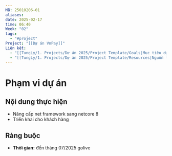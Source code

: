 ```yaml
---
Mã: 25010206-01
aliases: 
date: 2025-02-17
time: 06:40
Week: "02"
tags:
  - "#project"
Project: "[[Dự án VnPay]]"
Liên kết:
  - "[[TungLy/1. Projects/Dự án 2025/Project Template/Goals|Mục tiêu dự án]]"
  - "[[TungLy/1. Projects/Dự án 2025/Project Template/Resources|Nguồn lực dự án]]"
---
```

# Phạm vi dự án

## Nội dung thực hiện
- Nâng cấp net framework sang netcore 8
- Triển khai cho khách hàng


## Ràng buộc
- **Thời gian:** đến tháng 07/2025 golive
